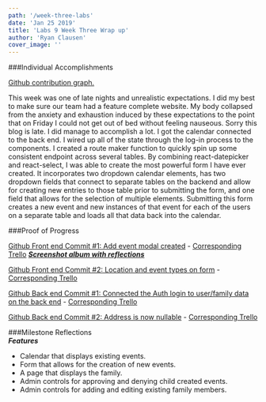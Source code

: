 ```yaml
---
path: '/week-three-labs'
date: 'Jan 25 2019'
title: 'Labs 9 Week Three Wrap up'
author: 'Ryan Clausen'
cover_image: ''
---
```


###Individual Accomplishments

[Github contribution graph.](https://github.com/Lambda-School-Labs/labs9-family-tabs/pulse)

This week was one of late nights and unrealistic expectations. I did my best to make sure our team had a feature complete website. My body collapsed from the anxiety and exhaustion induced by these expectations to the point that on Friday I could not get out of bed without feeling nauseous. Sorry this blog is late. I did manage to accomplish a lot. I got the calendar connected to the back end. I wired up all of the state through the log-in process to the components. I created a route maker function to quickly spin up some consistent endpoint across several tables. By combining react-datepicker and react-select, I was able to create the most powerful form I have ever created. It incorporates two dropdown calendar elements, has two dropdown fields that connect to separate tables on the backend and allow for creating new entries to those table prior to submitting the form, and one field that allows for the selection of multiple elements. Submitting this form creates a new event and new instances of that event for each of the users on a separate table and loads all that data back into the calendar.

###Proof of Progress

[Github Front end Commit #1: Add event modal created](https://github.com/Lambda-School-Labs/labs9-family-tabs/pull/82) -
[Corresponding Trello](https://trello.com/c/RZoHt0SX/54-modal-for-add-event-create-event) 
***[Screenshot album with reflections](https://imgur.com/a/7ZyBCoJ)***

[Github Front end Commit #2: Location and event types on form](https://github.com/Lambda-School-Labs/labs9-family-tabs/pull/100) - [Corresponding Trello](https://trello.com/c/QToAHTZf/46-calendar-features)

[Github Back end Commit #1: Connected the Auth login to user/family data on the back end](https://github.com/Lambda-School-Labs/labs9-family-tabs/pull/64) -
[Corresponding Trello](https://trello.com/c/mj9J0TNR/42-routemaker-endpoints) 

[Github Back end Commit #2: Address is now nullable](https://github.com/Lambda-School-Labs/labs9-family-tabs/pull/101) -
[Corresponding Trello](https://trello.com/c/eGWR8yGG/61-address-nullable) 






###Milestone Reflections      
  ***Features***
  
 * Calendar that displays existing events.
 * Form that allows for the creation of new events. 
 * A page that displays the family.
 * Admin controls for approving and denying child created events.
 * Admin controls for adding and editing existing family members.